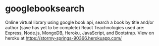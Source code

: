 # googlebooksearch
Online virtual library using google book api, search a book by title and/or author (save has yet to be complete) React
Teachnologies used are: Express, Node.js, MongoDB, Heroku, JavaScript, and Bootstrap. View on heroku at https://stormy-springs-90366.herokuapp.com/
